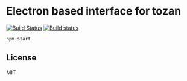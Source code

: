 # Electron based interface for tozan

[![Build Status](https://app.travis-ci.com/paazmaya/electron-based-interface-for-tozan.svg?branch=master)](https://app.travis-ci.com/paazmaya/electron-based-interface-for-tozan)
[![Build status](https://ci.appveyor.com/api/projects/status/4dfgmvf5m9h2mob9/branch/master?svg=true)](https://ci.appveyor.com/project/paazmaya/electron-based-interface-for-tozan/branch/master)

```sh
npm start
```

## License

MIT
